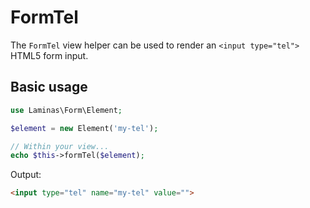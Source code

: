 # FormTel

The `FormTel` view helper can be used to render an `<input type="tel">` HTML5
form input.

## Basic usage

```php
use Laminas\Form\Element;

$element = new Element('my-tel');

// Within your view...
echo $this->formTel($element);
```

Output:

```html
<input type="tel" name="my-tel" value="">
```

